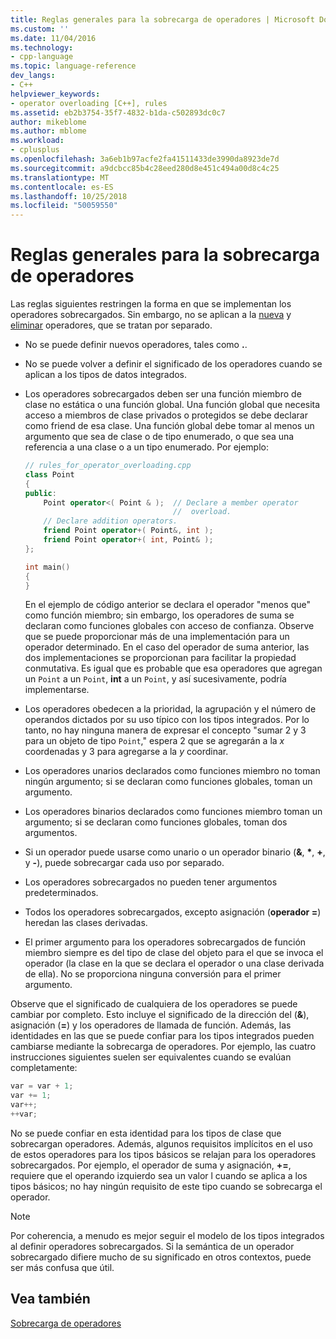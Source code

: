 ```yaml
---
title: Reglas generales para la sobrecarga de operadores | Microsoft Docs
ms.custom: ''
ms.date: 11/04/2016
ms.technology:
- cpp-language
ms.topic: language-reference
dev_langs:
- C++
helpviewer_keywords:
- operator overloading [C++], rules
ms.assetid: eb2b3754-35f7-4832-b1da-c502893dc0c7
author: mikeblome
ms.author: mblome
ms.workload:
- cplusplus
ms.openlocfilehash: 3a6eb1b97acfe2fa41511433de3990da8923de7d
ms.sourcegitcommit: a9dcbcc85b4c28eed280d8e451c494a00d8c4c25
ms.translationtype: MT
ms.contentlocale: es-ES
ms.lasthandoff: 10/25/2018
ms.locfileid: "50059550"
---
```

# <a name="general-rules-for-operator-overloading"></a>Reglas generales para la sobrecarga de operadores

Las reglas siguientes restringen la forma en que se implementan los operadores sobrecargados. Sin embargo, no se aplican a la [nueva](../cpp/new-operator-cpp.md) y [eliminar](../cpp/delete-operator-cpp.md) operadores, que se tratan por separado.

- No se puede definir nuevos operadores, tales como **.**.

- No se puede volver a definir el significado de los operadores cuando se aplican a los tipos de datos integrados.

- Los operadores sobrecargados deben ser una función miembro de clase no estática o una función global. Una función global que necesita acceso a miembros de clase privados o protegidos se debe declarar como friend de esa clase. Una función global debe tomar al menos un argumento que sea de clase o de tipo enumerado, o que sea una referencia a una clase o a un tipo enumerado. Por ejemplo:

    ```cpp
    // rules_for_operator_overloading.cpp
    class Point
    {
    public:
        Point operator<( Point & );  // Declare a member operator
                                     //  overload.
        // Declare addition operators.
        friend Point operator+( Point&, int );
        friend Point operator+( int, Point& );
    };

    int main()
    {
    }
    ```

   En el ejemplo de código anterior se declara el operador "menos que" como función miembro; sin embargo, los operadores de suma se declaran como funciones globales con acceso de confianza. Observe que se puede proporcionar más de una implementación para un operador determinado. En el caso del operador de suma anterior, las dos implementaciones se proporcionan para facilitar la propiedad conmutativa. Es igual que es probable que esa operadores que agregan un `Point` a un `Point`, **int** a un `Point`, y así sucesivamente, podría implementarse.

- Los operadores obedecen a la prioridad, la agrupación y el número de operandos dictados por su uso típico con los tipos integrados. Por lo tanto, no hay ninguna manera de expresar el concepto "sumar 2 y 3 para un objeto de tipo `Point`," espera 2 que se agregarán a la *x* coordenadas y 3 para agregarse a la *y* coordinar.

- Los operadores unarios declarados como funciones miembro no toman ningún argumento; si se declaran como funciones globales, toman un argumento.

- Los operadores binarios declarados como funciones miembro toman un argumento; si se declaran como funciones globales, toman dos argumentos.

- Si un operador puede usarse como unario o un operador binario (__&__, __*__, __+__, y __-__), puede sobrecargar cada uso por separado.

- Los operadores sobrecargados no pueden tener argumentos predeterminados.

- Todos los operadores sobrecargados, excepto asignación (**operador =**) heredan las clases derivadas.

- El primer argumento para los operadores sobrecargados de función miembro siempre es del tipo de clase del objeto para el que se invoca el operador (la clase en la que se declara el operador o una clase derivada de ella). No se proporciona ninguna conversión para el primer argumento.

Observe que el significado de cualquiera de los operadores se puede cambiar por completo. Esto incluye el significado de la dirección del (**&**), asignación (**=**) y los operadores de llamada de función. Además, las identidades en las que se puede confiar para los tipos integrados pueden cambiarse mediante la sobrecarga de operadores. Por ejemplo, las cuatro instrucciones siguientes suelen ser equivalentes cuando se evalúan completamente:

```cpp
var = var + 1;
var += 1;
var++;
++var;
```

No se puede confiar en esta identidad para los tipos de clase que sobrecargan operadores. Además, algunos requisitos implícitos en el uso de estos operadores para los tipos básicos se relajan para los operadores sobrecargados. Por ejemplo, el operador de suma y asignación, **+=**, requiere que el operando izquierdo sea un valor l cuando se aplica a los tipos básicos; no hay ningún requisito de este tipo cuando se sobrecarga el operador.

> [!NOTE]
> Por coherencia, a menudo es mejor seguir el modelo de los tipos integrados al definir operadores sobrecargados. Si la semántica de un operador sobrecargado difiere mucho de su significado en otros contextos, puede ser más confusa que útil.

## <a name="see-also"></a>Vea también

[Sobrecarga de operadores](../cpp/operator-overloading.md)